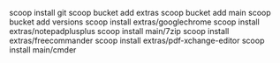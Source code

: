 scoop install git
scoop bucket add extras
scoop bucket add main
scoop bucket add versions
scoop install extras/googlechrome
scoop install extras/notepadplusplus
scoop install main/7zip
scoop install extras/freecommander
scoop install extras/pdf-xchange-editor
scoop install main/cmder
